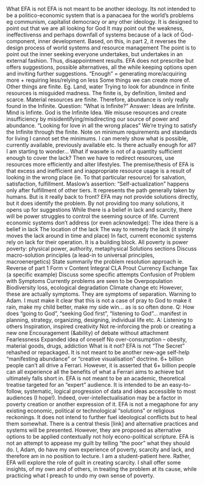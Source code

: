 What EFA is not EFA is not meant to be another ideology.  Its not intended to be a politico-economic system that is a panacaea for the world’s problems eg communism, capitalist democracy or any other ideology. It is designed to point out that we are all looking for God It may point out the weakness, ineffectivenss and perhaps downfall of systems because of a lack of God-component, inner development. Based, on this, in part 2, it reverses the design process of world systems and resource management The point is to point out the inner seeking everyone undertakes, but undertakes in an external fashion. Thus, disappointment results.  EFA does not prescribe but offers suggestions, possible alternatives, all the while keeping options open and inviting further suggestions.   “Enough” = generating more/acquiring more + requiring less/relying on less  Some things we can create more of. Other things are finite. Eg. Land, water  Trying to look for abundnce in finite resources is misguided madness. The finite is, by definition, limited and scarce. Material resources are finite. Therefore, abundance is only really found in the Infinite. Question: “What is Infinite?” Answer: Ideas are Infinite. Mind is Infinte. God is the Infinite Idea.  We misuse resources and create insufficiency by misidentifying/misdirecting our source of power and abundance. “Looking for love in all the wrong places” We’re trying to satisfy the Infinite through the finite.  Note on minimum requirements and standards for living I cannot set the minimums. I can merely show what is possible, currently available, previously available etc.  Is there actually enough for all? I am starting to wonder... What if waswte is not of a quantity sufficient enough to cover the lack? Then we have to redirect resources, use resources more efficiently and alter lifestyles.  The premise/thesis of EFA is that excess and inefficient and inappropriate resource usage is a result of looking in the wrong place (ie. To that particular resource) for salvation, satisfaction, fulfillment.  Maslow’s assertion: “Self-actualization” happens only after fulfillment of other tiers. It represents the path generally taken by humans. But is it really back to front?  EFA may not provide solutions directly, but it does identify the problem. By not providing too many solutions, it opens up for suggestions  While there is a belief in lack and scarcity, there will be power struggles to control the seeming source of life.  Current economic systems don’t address (or even acknowledge): The idea there is a belief in lack The location of the lack The way to remedy the lack (it simply moves the lack around in time and place)  In fact, current economic systems rely on lack for their operation. It is a building block.  All poverty is power poverty: physical power, authority, metaphysical  Solutions sections Discuss macro-solution principles (a lead-in to universal principles, macroenergetics) State summarily the problem resolution approach ie. Reverse of part 1 Form v Content Integral CLA Prout Currency Exchange Tax (a specific example) Discuss some specific attempts   Confusion of Problem with Symptoms Currently problems are seen to be Overpopulation Biodiversity loss, ecological degradation Climate change etc However, these are actually symptoms. They are symptoms of separation.  Warning to Adam. I must make it clear that this is not a case of pray to God to make it rain, make my child better, make my side win... as is so often done.  Q: How does “going to God”, “seeking God first”, “listening to God”... manifest in planning, strategy, organizing, designing, individual life etc. A: Listening to others Inspiration, inspired creativity Not re-inforcing the prob or creating a new one Encouragement (&ability) of debate without attachment Fearlessness Expanded idea of oneself No over-consumption – obesity, material goods, drugs, addiction
What is it not? EFA is not “The Secret” rehashed or repackaged. It is not meant to be another new-age self-help “manifesting abundance” or “creative visualisation” doctrine. 6+ billion people can’t all drive a Ferrari. However, it is asserted that 6+ billion people can all experience all the benefits of what a Ferrari aims to achieve but ultimately falls short in.  EFA is not meant to be an academic, theoretical treatise targeted for an “expert” audience. It is intended to be an easy-to-follow, systematic, logical progression of data and ideas accessible to most audiences (I hope!). Indeed, over-intellectualisation may be a factor in poverty creation or another expression of it.  EFA is not a megaphone for any existing economic, political or technological “solutions” or religious reckonings. It does not intend to further fuel ideological conflicts but to heal them somewhat. There is a central thesis [link] and alternative practices and systems will be presented. However, they are proposed as alternative options to be applied contextually not holy econo-political scripture.  EFA is not an attempt to appease my guilt by telling “the poor” what they should do. I, Adam, do have my own experience of poverty, scarcity and lack, and therefore am in no position to lecture. I am a student-patient here. Rather, EFA will explore the role of guilt in creating scarcity. I shall offer some insights, of my own and of others, in treating the problem at its cause, while practicing what I preach to undo my own sense of poverty.